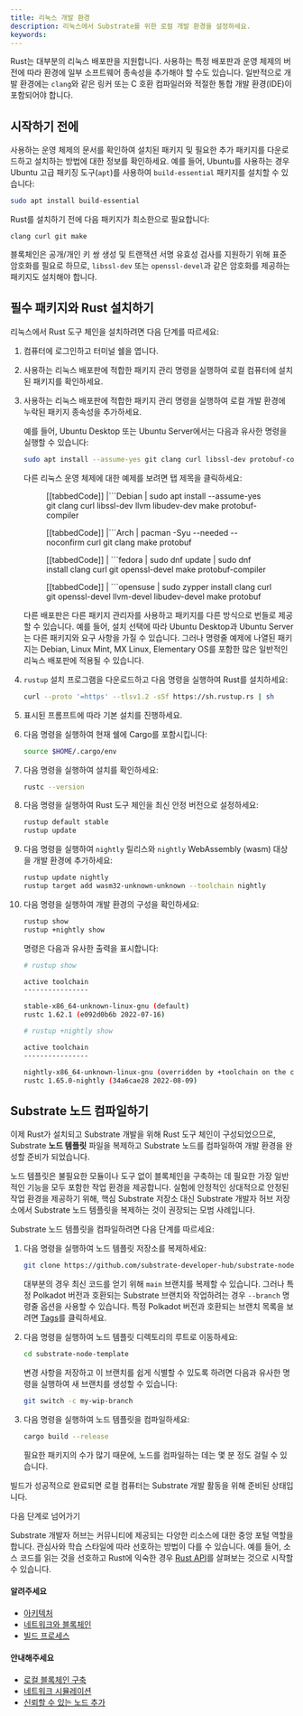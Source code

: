```yaml
---
title: 리눅스 개발 환경
description: 리눅스에서 Substrate를 위한 로컬 개발 환경을 설정하세요.
keywords:
---
```


Rust는 대부분의 리눅스 배포판을 지원합니다.
사용하는 특정 배포판과 운영 체제의 버전에 따라 환경에 일부 소프트웨어 종속성을 추가해야 할 수도 있습니다.
일반적으로 개발 환경에는 `clang`와 같은 링커 또는 C 호환 컴파일러와 적절한 통합 개발 환경(IDE)이 포함되어야 합니다.

## 시작하기 전에

사용하는 운영 체제의 문서를 확인하여 설치된 패키지 및 필요한 추가 패키지를 다운로드하고 설치하는 방법에 대한 정보를 확인하세요.
예를 들어, Ubuntu를 사용하는 경우 Ubuntu 고급 패키징 도구(`apt`)를 사용하여 `build-essential` 패키지를 설치할 수 있습니다:

```bash
sudo apt install build-essential
```

Rust를 설치하기 전에 다음 패키지가 최소한으로 필요합니다:

```text
clang curl git make
```

블록체인은 공개/개인 키 쌍 생성 및 트랜잭션 서명 유효성 검사를 지원하기 위해 표준 암호화를 필요로 하므로, `libssl-dev` 또는 `openssl-devel`과 같은 암호화를 제공하는 패키지도 설치해야 합니다.

## 필수 패키지와 Rust 설치하기

리눅스에서 Rust 도구 체인을 설치하려면 다음 단계를 따르세요:

1. 컴퓨터에 로그인하고 터미널 쉘을 엽니다.

1. 사용하는 리눅스 배포판에 적합한 패키지 관리 명령을 실행하여 로컬 컴퓨터에 설치된 패키지를 확인하세요.

1. 사용하는 리눅스 배포판에 적합한 패키지 관리 명령을 실행하여 로컬 개발 환경에 누락된 패키지 종속성을 추가하세요.

   예를 들어, Ubuntu Desktop 또는 Ubuntu Server에서는 다음과 유사한 명령을 실행할 수 있습니다:

   ```bash
   sudo apt install --assume-yes git clang curl libssl-dev protobuf-compiler
   ```

   다른 리눅스 운영 체제에 대한 예제를 보려면 탭 제목을 클릭하세요:

   <figure class='tabbed'>

   [[tabbedCode]]
   |```Debian
   | sudo apt install --assume-yes git clang curl libssl-dev llvm libudev-dev make protobuf-compiler

   [[tabbedCode]]
   |```Arch
   | pacman -Syu --needed --noconfirm curl git clang make protobuf

   [[tabbedCode]]
   | ```fedora
   | sudo dnf update
   | sudo dnf install clang curl git openssl-devel make protobuf-compiler

   [[tabbedCode]]
   | ```opensuse
   | sudo zypper install clang curl git openssl-devel llvm-devel libudev-devel make protobuf

   </figure>

   다른 배포판은 다른 패키지 관리자를 사용하고 패키지를 다른 방식으로 번들로 제공할 수 있습니다.
   예를 들어, 설치 선택에 따라 Ubuntu Desktop과 Ubuntu Server는 다른 패키지와 요구 사항을 가질 수 있습니다.
   그러나 명령줄 예제에 나열된 패키지는 Debian, Linux Mint, MX Linux, Elementary OS를 포함한 많은 일반적인 리눅스 배포판에 적용될 수 있습니다.

1. `rustup` 설치 프로그램을 다운로드하고 다음 명령을 실행하여 Rust를 설치하세요:

   ```bash
   curl --proto '=https' --tlsv1.2 -sSf https://sh.rustup.rs | sh
   ```

1. 표시된 프롬프트에 따라 기본 설치를 진행하세요.

1. 다음 명령을 실행하여 현재 쉘에 Cargo를 포함시킵니다:

   ```bash
   source $HOME/.cargo/env
   ```

1. 다음 명령을 실행하여 설치를 확인하세요:

   ```bash
   rustc --version
   ```

1. 다음 명령을 실행하여 Rust 도구 체인을 최신 안정 버전으로 설정하세요:

   ```bash
   rustup default stable
   rustup update
   ```

1. 다음 명령을 실행하여 `nightly` 릴리스와 `nightly` WebAssembly (wasm) 대상을 개발 환경에 추가하세요:

   ```bash
   rustup update nightly
   rustup target add wasm32-unknown-unknown --toolchain nightly
   ```

1. 다음 명령을 실행하여 개발 환경의 구성을 확인하세요:

   ```bash
   rustup show
   rustup +nightly show
   ```

   명령은 다음과 유사한 출력을 표시합니다:

   ```bash
   # rustup show

   active toolchain
   ----------------

   stable-x86_64-unknown-linux-gnu (default)
   rustc 1.62.1 (e092d0b6b 2022-07-16)

   # rustup +nightly show

   active toolchain
   ----------------

   nightly-x86_64-unknown-linux-gnu (overridden by +toolchain on the command line)
   rustc 1.65.0-nightly (34a6cae28 2022-08-09)
   ```

## Substrate 노드 컴파일하기

이제 Rust가 설치되고 Substrate 개발을 위해 Rust 도구 체인이 구성되었으므로, Substrate **노드 템플릿** 파일을 복제하고 Substrate 노드를 컴파일하여 개발 환경을 완성할 준비가 되었습니다.

노드 템플릿은 불필요한 모듈이나 도구 없이 블록체인을 구축하는 데 필요한 가장 일반적인 기능을 모두 포함한 작업 환경을 제공합니다.
실험에 안정적인 상대적으로 안정된 작업 환경을 제공하기 위해, 핵심 Substrate 저장소 대신 Substrate 개발자 허브 저장소에서 Substrate 노드 템플릿을 복제하는 것이 권장되는 모범 사례입니다.

Substrate 노드 템플릿을 컴파일하려면 다음 단계를 따르세요:

1. 다음 명령을 실행하여 노드 템플릿 저장소를 복제하세요:

   ```bash
   git clone https://github.com/substrate-developer-hub/substrate-node-template
   ```

   대부분의 경우 최신 코드를 얻기 위해 `main` 브랜치를 복제할 수 있습니다.
   그러나 특정 Polkadot 버전과 호환되는 Substrate 브랜치와 작업하려는 경우 `--branch` 명령줄 옵션을 사용할 수 있습니다.
   특정 Polkadot 버전과 호환되는 브랜치 목록을 보려면 [Tags](https://github.com/substrate-developer-hub/substrate-node-template/tags)를 클릭하세요.

1. 다음 명령을 실행하여 노드 템플릿 디렉토리의 루트로 이동하세요:

   ```bash
   cd substrate-node-template
   ```

   변경 사항을 저장하고 이 브랜치를 쉽게 식별할 수 있도록 하려면 다음과 유사한 명령을 실행하여 새 브랜치를 생성할 수 있습니다:

   ```bash
   git switch -c my-wip-branch
   ```

1. 다음 명령을 실행하여 노드 템플릿을 컴파일하세요:

   ```bash
   cargo build --release
   ```

   필요한 패키지의 수가 많기 때문에, 노드를 컴파일하는 데는 몇 분 정도 걸릴 수 있습니다.

빌드가 성공적으로 완료되면 로컬 컴퓨터는 Substrate 개발 활동을 위해 준비된 상태입니다.

다음 단계로 넘어가기

Substrate 개발자 허브는 커뮤니티에 제공되는 다양한 리소스에 대한 중앙 포털 역할을 합니다.
관심사와 학습 스타일에 따라 선호하는 방법이 다를 수 있습니다.
예를 들어, 소스 코드를 읽는 것을 선호하고 Rust에 익숙한 경우 [Rust API](https://paritytech.github.io/substrate/master)를 살펴보는 것으로 시작할 수 있습니다.

#### 알려주세요

- [아키텍처](/learn/architecture/)
- [네트워크와 블록체인](/learn/networks-and-nodes/)
- [빌드 프로세스](/build/build-process)

#### 안내해주세요

- [로컬 블록체인 구축](/tutorials/build-a-blockchain/build-local-blockchain/)
- [네트워크 시뮬레이션](/tutorials/build-a-blockchain/simulate-network/)
- [신뢰할 수 있는 노드 추가](/tutorials/build-a-blockchain/add-trusted-nodes/)

<!-- TODO NAV.YAML -->
<!-- add these back -->
<!--Substrate와 Substrate 생태계에 처음 접하는 경우, [탐색](/main-docs/explore/)을 통해 사용 가능한 리소스와 찾을 수 있는 위치에 대한 넓은 시야를 얻을 수 있습니다.-->